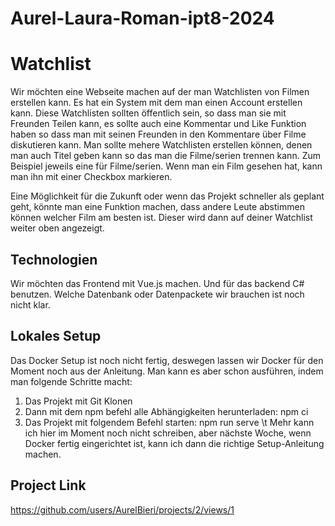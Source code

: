 # Aurel-Laura-Roman-ipt8-2024

# Watchlist
Wir möchten eine Webseite machen auf der man Watchlisten von Filmen erstellen kann. Es hat ein System mit dem man einen Account erstellen kann. Diese Watchlisten sollten öffentlich sein, so dass man sie 
mit Freunden Teilen kann, es sollte auch eine Kommentar und Like Funktion haben so dass man mit seinen Freunden in den Kommentare über Filme diskutieren kann.
Man sollte mehere Watchlisten erstellen können, denen man auch Titel geben kann so das man die Filme/serien trennen kann. Zum Beispiel jeweils eine für Filme/serien.
Wenn man ein Film gesehen hat, kann man ihn mit einer Checkbox markieren.

Eine Möglichkeit für die Zukunft oder wenn das Projekt schneller als geplant geht, könnte man eine Funktion machen, dass andere Leute abstimmen können welcher Film am besten ist. Dieser wird dann auf deiner Watchlist weiter oben angezeigt.

## Technologien
Wir möchten das Frontend mit Vue.js machen. Und für das backend C# benutzen.
Welche Datenbank oder Datenpackete wir brauchen ist noch nicht klar.

## Lokales Setup
Das Docker Setup ist noch nicht fertig, deswegen lassen wir Docker für den Moment noch aus der Anleitung.
Man kann es aber schon ausführen, indem man folgende Schritte macht:
1. Das Projekt mit Git Klonen
2. Dann mit dem npm befehl alle Abhängigkeiten herunterladen: npm ci
3. Das Projekt mit folgendem Befehl starten: npm run serve
\t
Mehr kann ich hier im Moment noch nicht schreiben, aber nächste Woche, wenn Docker fertig eingerichtet ist, kann ich dann die richtige Setup-Anleitung machen.

## Project Link
https://github.com/users/AurelBieri/projects/2/views/1
